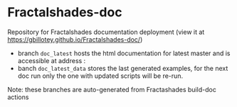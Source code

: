 # Fractalshades-doc

Repository for Fractalshades documentation deployment (view it at https://gbillotey.github.io/Fractalshades-doc/)

  - branch `doc_latest` hosts the html documentation for latest master and is accessible at address :
  - banch `doc_latest_data` stores the last generated examples, for the next doc run only the one with updated scripts will be re-run.

Note: these branches are auto-generated from Fractashades build-doc actions
